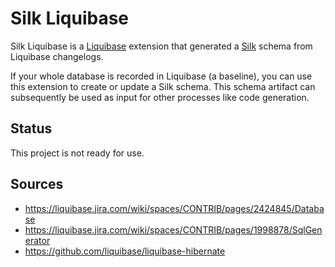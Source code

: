 Silk Liquibase
===============================

Silk Liquibase is a [Liquibase](https://www.liquibase.org/) extension that generated a [Silk](https://github.com/mverleg/silk) schema from Liquibase changelogs.

If your whole database is recorded in Liquibase (a baseline), you can use this extension to create or update a Silk schema. This schema artifact can subsequently be used as input for other processes like code generation.

Status
-------------------------------

This project is not ready for use.



Sources
-------------------------------

* https://liquibase.jira.com/wiki/spaces/CONTRIB/pages/2424845/Database
* https://liquibase.jira.com/wiki/spaces/CONTRIB/pages/1998878/SqlGenerator
* https://github.com/liquibase/liquibase-hibernate
